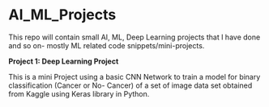 # AI_ML_Projects

This repo will contain small AI, ML, Deep Learning projects that I have done and so on- mostly ML related code snippets/mini-projects.




**Project 1: Deep Learning Project**

This is a mini Project using a basic CNN Network to train a model for binary classification (Cancer or No- Cancer) of a set of image data set obtained from Kaggle using Keras library in Python.
